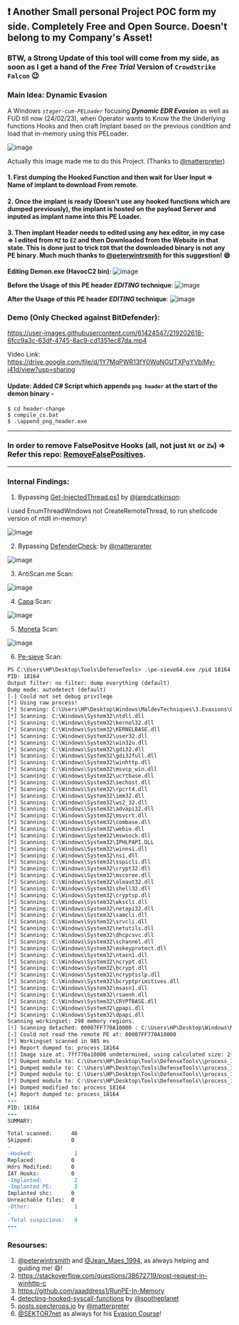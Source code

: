 ## :exclamation: Another Small personal Project POC form my side. Completely Free and Open Source. Doesn't belong to my Company's Asset!

### BTW, a Strong Update of this tool will come from my side, as soon as I get a hand of the _Free Trial_ Version of `CrowdStrike Falcon` :wink:

### Main Idea: Dynamic Evasion

A Windows _`stager-cum-PELoader`_ focusing ***Dynamic EDR Evasion*** as well as FUD till now (24/02/23), when Operator wants to Know the the Underlying functions Hooks and then craft Implant based on the previous condition and load that in-memory using this PELoader.

![image](https://user-images.githubusercontent.com/61424547/218156540-e0b6ee2b-e478-49a2-88b7-b8ef805c63ff.png)

Actually this image made me to do this Project. (Thanks to [@matterpreter](https://twitter.com/matterpreter))

#### 1. First dumping the Hooked Function and then wait for User Input => Name of implant to download From remote.
#### 2. Once the implant is ready (Doesn't use any hooked functions which are dumped previously), the implant is hosted on the payload Server and inputed as implant name into this PE Loader.
#### 3. Then implant Header needs to edited using any hex editor, in my case => I edited from **`MZ`** to **`ÉZ`** and then Downloaded from the Website in that state. This is done just to trick **`EDR`** that the downloaded binary is not any PE binary. Much much thanks to [@peterwintrsmith](https://twitter.com/peterwintrsmith) for this suggestion! :smile:

**Editing Demon.exe (HavocC2 bin)**:
![image](https://user-images.githubusercontent.com/61424547/219120555-3c790d82-cd0b-4753-b959-49acb776a94c.png)


**Before the Usage of this PE header _EDITING_ technique**:
![image](https://user-images.githubusercontent.com/61424547/219118762-4c20a8ea-909a-493d-a6b8-f61c3b216d2d.png)

**After the Usage of this PE header _EDITING_ technique**:
![image](https://user-images.githubusercontent.com/61424547/219119758-f8290593-a9cf-4b3f-a6d1-338f8e3ce5b3.png)

### Demo (Only Checked against BitDefender):

https://user-images.githubusercontent.com/61424547/219202618-6fcc9a3c-63df-4745-8ac9-cd1351ec87da.mp4

Video Link: https://drive.google.com/file/d/1Y7MqPWR13fY0WqNGUTXPgYVbiMy-j41d/view?usp=sharing

#### Update: Added C# Script which appends `png header` at the start of the demon binary -
```
$ cd header-change
$ compile_cs.bat
$ .\append_png_header.exe
```

-----------------

### In order to remove FalsePositve Hooks (all, not just `Nt` or `Zw`) => Refer this repo: [RemoveFalsePositives](https://github.com/reveng007/RemoveFalsePositives).

-----------------

### Internal Findings:

1. Bypassing [Get-InjectedThread.ps1](https://gist.github.com/jaredcatkinson/23905d34537ce4b5b1818c3e6405c1d2) by [@jaredcatkinson](https://twitter.com/jaredcatkinson?lang=en):

I used EnumThreadWindows not CreateRemoteThread, to run shellcode version of ntdll in-memory!

![image](https://user-images.githubusercontent.com/61424547/219207475-646cc69b-d330-46ab-be8f-e63daad81943.png)

2. Bypassing [DefenderCheck](https://github.com/matterpreter/DefenderCheck): by [@matterpreter](https://twitter.com/matterpreter)

![image](https://user-images.githubusercontent.com/61424547/219206363-014dffc6-6874-409f-8fc1-4025aab01b12.png)

3. AntiScan.me Scan:

![image](https://user-images.githubusercontent.com/61424547/219206667-cb056b22-8ebb-4fdc-ad77-642854517750.png)

4. [Capa](https://github.com/mandiant/capa) Scan:

![image](https://user-images.githubusercontent.com/61424547/219207726-b8f6e07e-6ca9-4ef1-a9e9-648e15d5615a.png)

5. [Moneta](https://github.com/forrest-orr/moneta) Scan: 

![image](https://user-images.githubusercontent.com/61424547/219208072-e3598689-d56d-438c-8168-f68d1d9f7a93.png)

6. [Pe-sieve](https://github.com/hasherezade/pe-sieve) Scan:

```diff
PS C:\Users\HP\Desktop\Tools\DefenseTools> .\pe-sieve64.exe /pid 18164 /shellc /data 3
PID: 18164
Output filter: no filter: dump everything (default)
Dump mode: autodetect (default)
[-] Could not set debug privilege
[*] Using raw process!
[*] Scanning: C:\Users\HP\Desktop\Windows\MaldevTechniques\3.Evasions\CheckHook_PELoader\checkHooks-n-load.exe
[*] Scanning: C:\Windows\System32\ntdll.dll
[*] Scanning: C:\Windows\System32\kernel32.dll
[*] Scanning: C:\Windows\System32\KERNELBASE.dll
[*] Scanning: C:\Windows\System32\user32.dll
[*] Scanning: C:\Windows\System32\win32u.dll
[*] Scanning: C:\Windows\System32\gdi32.dll
[*] Scanning: C:\Windows\System32\gdi32full.dll
[*] Scanning: C:\Windows\System32\winhttp.dll
[*] Scanning: C:\Windows\System32\msvcp_win.dll
[*] Scanning: C:\Windows\System32\ucrtbase.dll
[*] Scanning: C:\Windows\System32\sechost.dll
[*] Scanning: C:\Windows\System32\rpcrt4.dll
[*] Scanning: C:\Windows\System32\imm32.dll
[*] Scanning: C:\Windows\System32\ws2_32.dll
[*] Scanning: C:\Windows\System32\advapi32.dll
[*] Scanning: C:\Windows\System32\msvcrt.dll
[*] Scanning: C:\Windows\System32\combase.dll
[*] Scanning: C:\Windows\System32\webio.dll
[*] Scanning: C:\Windows\System32\mswsock.dll
[*] Scanning: C:\Windows\System32\IPHLPAPI.DLL
[*] Scanning: C:\Windows\System32\winnsi.dll
[*] Scanning: C:\Windows\System32\nsi.dll
[*] Scanning: C:\Windows\System32\sspicli.dll
[*] Scanning: C:\Windows\System32\crypt32.dll
[*] Scanning: C:\Windows\System32\mscoree.dll
[*] Scanning: C:\Windows\System32\oleaut32.dll
[*] Scanning: C:\Windows\System32\shell32.dll
[*] Scanning: C:\Windows\System32\cryptsp.dll
[*] Scanning: C:\Windows\System32\wkscli.dll
[*] Scanning: C:\Windows\System32\netapi32.dll
[*] Scanning: C:\Windows\System32\samcli.dll
[*] Scanning: C:\Windows\System32\srvcli.dll
[*] Scanning: C:\Windows\System32\netutils.dll
[*] Scanning: C:\Windows\System32\dhcpcsvc.dll
[*] Scanning: C:\Windows\System32\schannel.dll
[*] Scanning: C:\Windows\System32\mskeyprotect.dll
[*] Scanning: C:\Windows\System32\ntasn1.dll
[*] Scanning: C:\Windows\System32\ncrypt.dll
[*] Scanning: C:\Windows\System32\bcrypt.dll
[*] Scanning: C:\Windows\System32\ncryptsslp.dll
[*] Scanning: C:\Windows\System32\bcryptprimitives.dll
[*] Scanning: C:\Windows\System32\msasn1.dll
[*] Scanning: C:\Windows\System32\rsaenh.dll
[*] Scanning: C:\Windows\System32\CRYPTBASE.dll
[*] Scanning: C:\Windows\System32\gpapi.dll
[*] Scanning: C:\Windows\System32\dpapi.dll
Scanning workingset: 298 memory regions.
[!] Scanning detached: 00007FF770A10000 : C:\Users\HP\Desktop\Windows\MaldevTechniques\3.Evasions\CheckHook_PELoader\checkHooks-n-load.exe
[-] Could not read the remote PE at: 00007FF770A10000
[*] Workingset scanned in 985 ms
[+] Report dumped to: process_18164
[!] Image size at: 7ff770a10000 undetermined, using calculated size: 2f000
[*] Dumped module to: C:\Users\HP\Desktop\Tools\DefenseTools\\process_18164\7ff770a10000.checkHooks-n-load.exe as VIRTUAL
[*] Dumped module to: C:\Users\HP\Desktop\Tools\DefenseTools\\process_18164\7ffe237e0000.kernel32.dll as REALIGNED
[*] Dumped module to: C:\Users\HP\Desktop\Tools\DefenseTools\\process_18164\140000000.exe as REALIGNED
[*] Dumped module to: C:\Users\HP\Desktop\Tools\DefenseTools\\process_18164\29883e50000.shc as VIRTUAL
[+] Dumped modified to: process_18164
[+] Report dumped to: process_18164
---
PID: 18164
---
SUMMARY:

Total scanned:      46
Skipped:            0
-
-Hooked:             1
Replaced:           0
Hdrs Modified:      0
IAT Hooks:          0
-Implanted:          2
-Implanted PE:       2
Implanted shc:      0
Unreachable files:  0
-Other:              1
-
-Total suspicious:   4
---
```

### Resourses:
1. [@peterwintrsmith](https://twitter.com/peterwintrsmith) and [@Jean_Maes_1994](https://twitter.com/Jean_Maes_1994), as always helping and guiding me! :smile:!
2. https://stackoverflow.com/questions/38672719/post-request-in-winhttp-c
3. https://github.com/aaaddress1/RunPE-In-Memory
4. [detecting-hooked-syscall-functions](https://www.ired.team/offensive-security/defense-evasion/detecting-hooked-syscall-functions) by [@spotheplanet](https://twitter.com/spotheplanet)
5. [posts.specterops.io](https://posts.specterops.io/adventures-in-dynamic-evasion-1fe0bac57aa) by [@matterpreter](https://twitter.com/matterpreter)
6. [@SEKTOR7net](https://twitter.com/SEKTOR7net) as always for his [Evasion Course](https://institute.sektor7.net/rto-win-evasion)!
